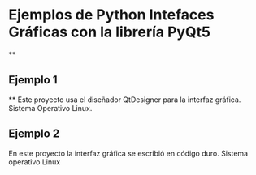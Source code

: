 # Ejemplos de Python Intefaces Gráficas con la librería PyQt5

**

## Ejemplo 1

** 
Este proyecto usa el diseñador QtDesigner para la interfaz gráfica. Sistema Operativo Linux.

## Ejemplo 2

En este proyecto la interfaz gráfica se escribió en código duro. Sistema operativo Linux
